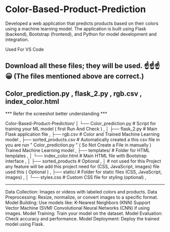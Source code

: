  # Color-Based-Product-Prediction
Developed a web application that predicts products based on their colors using a machine learning model. The application is built using Flask (backend), Bootstrap (frontend), and Python for model development and integration.

Used For 
VS Code 

Download all these files; they will be used. ☝️☝️☝️😀 (The files mentioned above are correct.)
---------------------
Color_prediction.py ,
flask_2.py ,
rgb.csv ,
index_color.html 
---------------------
*** Refer the screeshot better understanding ***

Color-Based-Product-Prediction/
│
└── Color_prediction.py         # Script for training your ML model ( first Run And Check ) ,
│
├── flask_2.py                  # Main Flask application file ,
├── rgb.csv                     # Color and Trained Machine Learning model ,
├── sorted_products.csv         # Automatically created a this csv file in you are run  " Color_prediction.py " ( So Not Create a File  in manually ) Trained Machine Learning model ,
├── templates/                  # Folder for HTML templates ,
│   └── index_color.html        # Main HTML file with Bootstrap interface ,
│
├── sorted_products             # Optional ,
│
                             # not used for this Project any feature will be add this project need for (CSS, JavaScript, images) file used this ( Optional ) ,
├── static/                  # Folder for static files (CSS, JavaScript, images) ,
│   └── styles.css           # Custom CSS file for styling (optional) ,


-----------------------------------------

Data Collection: Images or videos with labeled colors and products.
Data Preprocessing: Resize, normalize, or convert images to a specific format.
Model Building: Use models like:
K-Nearest Neighbors (KNN)
Support Vector Machine (SVM)
Convolutional Neural Networks (CNN) if using images.
Model Training: Train your model on the dataset.
Model Evaluation: Check accuracy and performance.
Model Deployment: Deploy the trained model using Flask.

